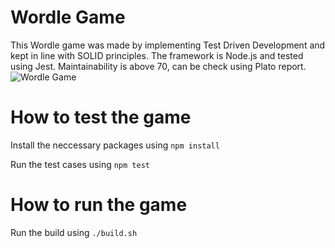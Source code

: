 # Wordle Game
This Wordle game was made by implementing Test Driven Development and kept in line with SOLID principles. The framework is Node.js and tested using Jest. Maintainability is above 70, can be check using Plato report.
![Wordle Game](https://i.imgur.com/9p1i2Rx.png)

# How to test the game
Install the neccessary packages using `npm install`  

Run the test cases using `npm test`  

# How to run the game

Run the build using `./build.sh`  
